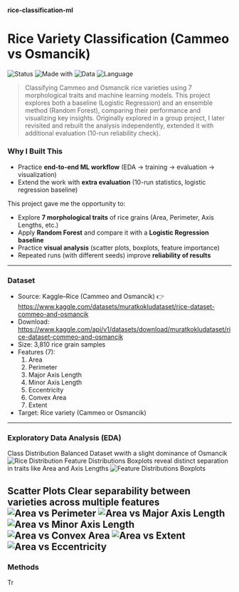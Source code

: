 #### rice-classification-ml
# Rice Variety Classification (Cammeo vs Osmancik)
![Status](https://img.shields.io/badge/Status-Completed-brightgreen)
![Made with](https://img.shields.io/badge/Made%20with-Python%20%7C%20ScikitLearn-blue)
![Data](https://img.shields.io/badge/Data-Public%20(Kaggle)-orange)
![Language](https://img.shields.io/badge/English-lightgrey)

> Classifying Cammeo and Osmancik rice varieties using 7 morphological traits and machine learning models. This project explores both a baseline (Logistic Regression) and an ensemble method (Random Forest), comparing their performance and visualizing key insights. Originally explored in a group project, I later revisited and rebuilt the analysis independently, extended it with additional evaluation (10-run reliability check).

### Why I Built This
- Practice **end-to-end ML workflow** (EDA → training → evaluation → visualization)  
- Extend the work with **extra evaluation** (10-run statistics, logistic regression baseline)
  
This project gave me the opportunity to:
- Explore **7 morphological traits** of rice grains (Area, Perimeter, Axis Lengths, etc.)  
- Apply **Random Forest** and compare it with a **Logistic Regression baseline**  
- Practice **visual analysis** (scatter plots, boxplots, feature importance)  
- Repeated runs (with different seeds) improve **reliability of results**

---
### Dataset
- Source: Kaggle–Rice (Cammeo and Osmancik) 👉 https://www.kaggle.com/datasets/muratkokludataset/rice-dataset-commeo-and-osmancik
- Download: https://www.kaggle.com/api/v1/datasets/download/muratkokludataset/rice-dataset-commeo-and-osmancik
- Size: 3,810 rice grain samples
- Features (7):
  1. Area
  2. Perimeter
  3. Major Axis Length
  4. Minor Axis Length
  5. Eccentricity
  6. Convex Area
  7. Extent
- Target: Rice variety (Cammeo or Osmancik)
---

### Exploratory Data Analysis (EDA)
Class Distribution
Balanced Dataset wwith a slight dominance of Osmancik
![Rice Distribution](./images/pie_rice.png)
Feature Distributions
Boxplots reveal distinct separation in traits like Area and Axis Lengths
![Feature Distributions Boxplots](./images/boxplots_rice_looped.png)

Scatter Plots
Clear separability between varieties across multiple features
![Area vs Perimeter](./images/scatter_Area_vs_Perimeter.png)
![Area vs Major Axis Length](./images/scatter_Area_vs_Major_Axis_Length.png)
![Area vs Minor Axis Length](./images/scatter_Area_vs_Minor_Axis_Length.png)
![Area vs Convex Area](./images/scatter_Area_vs_Convex_Area.png)
![Area vs Extent](./images/scatter_Area_vs_Extent.png)
![Area vs Eccentricity](./images/scatter_Area_vs_Eccentricity.png)
---

### Methods
Tr





